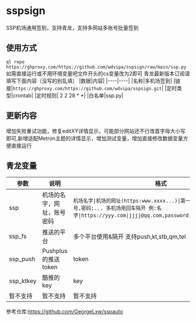 # sspsign
SSP机场通用签到，支持青龙，支持多网站多账号批量签到
## 使用方式
`ql repo https://ghproxy.com/https://github.com/wdvipa/sspsign/raw/main/ssp.py`
如需直接运行或不用环境变量吧文件开头的cs变量改为2即可
青龙最新版本订阅请填写下面内容（没写的别乱填）
|数据|内容|
|----|----|
|名称|多机场签到|
|链接|`https://ghproxy.com/https://github.com/wdvipa/sspsign.git`|
|定时类型|crontab|
|定时规则|	2 2 28 * *|
|白名单|ssp.py|
## 更新内容
增加失败重试功能，修复editXY详情显示，可能部分网站还不行改首字母大小写即可,新增适配Metron主题的详情显示，增加测试变量，增加直接修改数据变量方便直接运行
## 青龙变量
| 参数 | 说明                     |  格式  |
| ---- | -----------------------  |  -------  |
| ssp  | 机场的名字，网址，账号密码 |  `机场名字\|机场的网址(https:www.xxxx...)\|第一个账号,密码;第二个账号,密码;... 多机场用回车隔开 例:名字\|https://yyy.com\|jjjj@qq.com,password;jjjj@gmail,password`  |
| ssp_fs  | 推送的平台 |  多个平台使用&隔开 支持push,kt,stb,qm,tel  |
| ssp_push  | Pushplus的推送token |  token  |
| ssp_ktkey  | 酷推的key |  key  |
| 暂不支持  | 暂不支持 |  暂不支持  |

参考仓库:https://github.com/GeorgeLxw/sspauto

